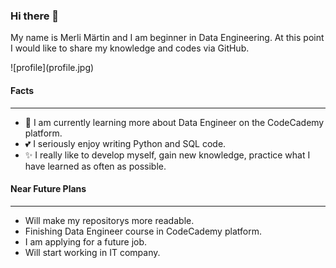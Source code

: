### Hi there 👋

My name is Merli Märtin and I am beginner in Data Engineering. At this point I would like to share my knowledge and codes via GitHub.

<div style="width:50%; height:50%">
![profile](profile.jpg)
</div>

#### Facts
--------------

- :seedling: I am currently learning more about Data Engineer on the CodeCademy platform.
- :two_hearts: I seriously enjoy writing Python and SQL code.
- :sparkles: I really like to develop myself, gain new knowledge, practice what I have learned as often as possible.


#### Near Future Plans
--------------
- Will make my repositorys more readable.
- Finishing Data Engineer course in CodeCademy platform.
- I am applying for a future job.
- Will start working in IT company.


<!--
**MerliMartin/MerliMartin** is a ✨ _special_ ✨ repository because its `README.md` (this file) appears on your GitHub profile.

Here are some ideas to get you started:

- 🔭 I’m currently working on ...
- 🌱 I’m currently learning ...
- 👯 I’m looking to collaborate on ...
- 🤔 I’m looking for help with ...
- 💬 Ask me about ...
- 📫 How to reach me: ...
- 😄 Pronouns: ...
- ⚡ Fun fact: ...

Of course, I complted a course in Data Science, and I really liked it. It was intensive and a lot of knowledge was shared, but durning 
-->
